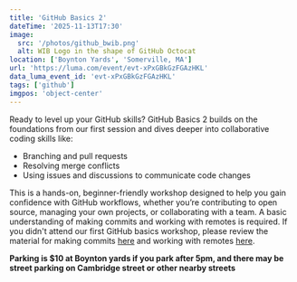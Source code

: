 ```yaml
---
title: 'GitHub Basics 2'
dateTime: '2025-11-13T17:30'
image:
  src: '/photos/github_bwib.png'
  alt: WIB Logo in the shape of GitHub Octocat
location: ['Boynton Yards', 'Somerville, MA']
url: 'https://luma.com/event/evt-xPxGBkGzFGAzHKL'
data_luma_event_id: 'evt-xPxGBkGzFGAzHKL'
tags: ['github']
imgpos: 'object-center'
---
```


Ready to level up your GitHub skills? GitHub Basics 2 builds on the foundations from our first session and dives deeper into collaborative coding skills like:

- Branching and pull requests
- Resolving merge conflicts
- Using issues and discussions to communicate code changes

This is a hands-on, beginner-friendly workshop designed to help you gain confidence with GitHub workflows, whether you’re contributing to open source, managing your own projects, or collaborating with a team. A basic understanding of making commits and working with remotes is required. If you didn't attend our first GitHub basics workshop, please review the material for making commits [here](https://github.com/sstein93/git-github-workshop/blob/main/02_git_basics.md) and working with remotes [here](https://github.com/sstein93/git-github-workshop/blob/main/03_git_github.md).

**Parking is $10 at Boynton yards if you park after 5pm, and there may be street parking on Cambridge street or other nearby streets**
